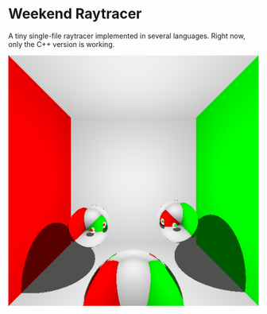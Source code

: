 # Weekend Raytracer

A tiny single-file raytracer implemented in several languages. Right now, only the C++ version is working.

![](preview.png)
